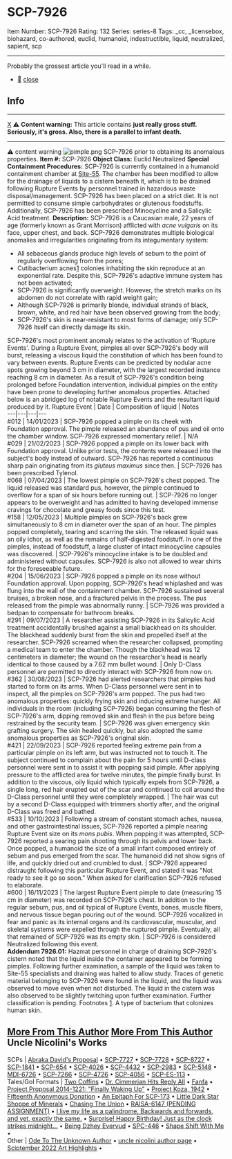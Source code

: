 # SCP-7926
Item Number: SCP-7926
Rating: 132
Series: series-8
Tags: _cc, _licensebox, biohazard, co-authored, euclid, humanoid, indestructible, liquid, neutralized, sapient, scp

---

Probably the grossest article you'll read in a while.
  * [](javascript:;)
[close](javascript:;)
## Info
* * *
[X](javascript:;)
⚠️ **Content warning:** This article contains **just really gross stuff. Seriously, it's gross. Also, there is a parallel to infant death.**
* * *

⚠️ content warning 
![pimple.png](https://scp-wiki.wdfiles.com/local--files/scp-7926/pimple.png)
SCP-7926 prior to obtaining its anomalous properties.
**Item #:** SCP-7926
**Object Class:** Euclid Neutralized
**Special Containment Procedures:** SCP-7926 is currently contained in a humanoid containment chamber at [Site-55](/secure-facility-dossier-site-55). The chamber has been modified to allow for the drainage of liquids to a cistern beneath it, which is to be drained following Rupture Events by personnel trained in hazardous waste disposal/management.
SCP-7926 has been placed on a strict diet. It is not permitted to consume simple carbohydrates or glutenous foodstuffs. Additionally, SCP-7926 has been prescribed Minocycline and a Salicylic Acid treatment.
**Description:** SCP-7926 is a Caucasian male, 22 years of age (formerly known as Grant Morrison) afflicted with _acne vulgaris_ on its face, upper chest, and back. SCP-7926 demonstrates multiple biological anomalies and irregularities originating from its integumentary system:
  * All sebaceous glands produce high levels of sebum to the point of regularly overflowing from the pores;
  * Cutibacterium acnes[1](javascript:;) colonies inhabiting the skin reproduce at an exponential rate. Despite this, SCP-7926's adaptive immune system has not been activated;
  * SCP-7926 is significantly overweight. However, the stretch marks on its abdomen do not correlate with rapid weight gain;
  * Although SCP-7926 is primarily blonde, individual strands of black, brown, white, and red hair have been observed growing from the body;
  * SCP-7926's skin is near-resistant to most forms of damage; only SCP-7926 itself can directly damage its skin.

SCP-7926's most prominent anomaly relates to the activation of 'Rupture Events'. During a Rupture Event, pimples all over SCP-7926's body will burst, releasing a viscous liquid the constitution of which has been found to vary between events. Rupture Events can be predicted by nodular acne spots growing beyond 3 cm in diameter, with the largest recorded instance reaching 8 cm in diameter.
As a result of SCP-7926's condition being prolonged before Foundation intervention, individual pimples on the entity have been prone to developing further anomalous properties.
Attached below is an abridged log of notable Rupture Events and the resultant liquid produced by it.
Rupture Event | Date | Composition of liquid | Notes  
---|---|---|---  
#012 | 14/01/2023 | SCP-7926 popped a pimple on its cheek with Foundation approval. The pimple released an abundance of pus and oil onto the chamber window. SCP-7926 expressed momentary relief. | N/A  
#029 | 21/02/2023 | SCP-7926 popped a pimple on its lower back with Foundation approval. Unlike prior tests, the contents were released into the subject's body instead of outward. SCP-7926 has reported a continuous sharp pain originating from its _gluteus maximus_ since then. | SCP-7926 has been prescribed Tylenol.  
#068 | 07/04/2023 | The lowest pimple on SCP-7926's chest popped. The liquid released was standard pus, however, the pimple continued to overflow for a span of six hours before running out. | SCP-7926 no longer appears to be overweight and has admitted to having developed immense cravings for chocolate and greasy foods since this test.  
#158 | 12/05/2023 | Multiple pimples on SCP-7926's back grew simultaneously to 8 cm in diameter over the span of an hour. The pimples popped completely, tearing and scarring the skin. The released liquid was an oily ichor, as well as the remains of half-digested foodstuff. In one of the pimples, instead of foodstuff, a large cluster of intact minocycline capsules was discovered. | SCP-7926's minocycline intake is to be doubled and administered without capsules. SCP-7926 is also not allowed to wear shirts for the foreseeable future.  
#204 | 15/06/2023 | SCP-7926 popped a pimple on its nose without Foundation approval. Upon popping, SCP-7926's head whiplashed and was flung into the wall of the containment chamber. SCP-7926 sustained several bruises, a broken nose, and a fractured pelvis in the process. The pus released from the pimple was abnormally runny. | SCP-7926 was provided a bedpan to compensate for bathroom breaks.  
#291 | 09/07/2023 | A researcher assisting SCP-7926 in its Salicylic Acid treatment accidentally brushed against a small blackhead on its shoulder. The blackhead suddenly burst from the skin and propelled itself at the researcher. SCP-7926 screamed when the researcher collapsed, prompting a medical team to enter the chamber. Though the blackhead was 12 centimeters in diameter; the wound on the researcher's head is nearly identical to those caused by a 7.62 mm bullet wound. | Only D-Class personnel are permitted to directly interact with SCP-7926 from now on.  
#362 | 30/08/2023 | SCP-7926 had alerted researchers that pimples had started to form on its arms. When D-Class personnel were sent in to inspect, all the pimples on SCP-7926's arm popped. The pus had two anomalous properties: quickly frying skin and inducing extreme hunger. All individuals in the room (including SCP-7926) began consuming the flesh of SCP-7926's arm, dipping removed skin and flesh in the pus before being restrained by the security team. | SCP-7926 was given emergency skin grafting surgery. The skin healed quickly, but also adopted the same anomalous properties as SCP-7926's original skin.  
#421 | 22/09/2023 | SCP-7926 reported feeling extreme pain from a particular pimple on its left arm, but was instructed not to touch it. The subject continued to complain about the pain for 5 hours until D-class personnel were sent in to assist it with popping said pimple. After applying pressure to the afflicted area for twelve minutes, the pimple finally burst. In addition to the viscous, oily liquid which typically expels from SCP-7926, a single long, red hair erupted out of the scar and continued to coil around the D-Class personnel until they were completely wrapped. | The hair was cut by a second D-Class equipped with trimmers shortly after, and the original D-Class was freed and bathed.  
#533 | 10/10/2023 | Following a stream of constant stomach aches, nausea, and other gastrointestinal issues, SCP-7926 reported a pimple nearing Rupture Event size on its _mons pubis_. When popping it was attempted, SCP-7926 reported a searing pain shooting through its pelvis and lower back. Once popped, a humanoid the size of a small infant composed entirely of sebum and pus emerged from the scar. The humanoid did not show signs of life, and quickly dried out and crumbled to dust. | SCP-7926 appeared distraught following this particular Rupture Event, and stated it was "Not ready to see it go so soon." When asked for clarification SCP-7926 refused to elaborate.  
#600 | 16/11/2023 | The largest Rupture Event pimple to date (measuring 15 cm in diameter) was recorded on SCP-7926's chest. In addition to the regular sebum, pus, and oil typical of Rupture Events, bones, muscle fibers, and nervous tissue began pouring out of the wound. SCP-7926 vocalized in fear and panic as its internal organs and its cardiovascular, muscular, and skeletal systems were expelled through the ruptured pimple. Eventually, all that remained of SCP-7926 was its empty skin. | SCP-7926 is considered Neutralized following this event.  
**Addendum 7926.01:** Hazmat personnel in charge of draining SCP-7926's cistern noted that the liquid inside the container appeared to be forming pimples. Following further examination, a sample of the liquid was taken to Site-55 specialists and draining was halted to allow study. Traces of genetic material belonging to SCP-7926 were found in the liquid, and the liquid was observed to move even when not disturbed. The liquid in the cistern was also observed to be slightly twitching upon further examination.
Further classification is pending.
Footnotes
[1](javascript:;). A type of bacterium that colonizes human skin.
  
  
  

[More From This Author](javascript:;)
[More From This Author](javascript:;)
Uncle Nicolini's Works  
---  
SCPs |  [Abraka David's Proposal](/abraka-davids-proposal) • [SCP-7727](/scp-7727) • [SCP-7728](/scp-7728) • [SCP-8727](/scp-8727) • [SCP-1841](/scp-1841) • [SCP-654](/scp-654) • [SCP-4026](/scp-4026) • [SCP-4432](/scp-4432) • [SCP-2983](/scp-2983) • [SCP-5148](/scp-5148) • [MDI-6726](/scp-6726) • [SCP-7266](/scp-7266) • [SCP-4726](/scp-4726) • [SCP-4056](/scp-4056) • [SCP-ES-113](/scp-es-113) •  
Tales/GoI Formats |  [Two Coffins](/two-coffins) • [Dr. Cimmerian Hits Reply All](/cimmerian-sends-650-pms) • [Fanfa](/fanfa) • [Project Proposal 2014-1221: "Finally Waking Up"](/project-proposal-2014-1221) • [Project Koza, 1942](/project-koza) • [Fifteenth Anonymous Donation](/fifteenth-anonymous-donation) • [An Epitaph For SCP-173](/an-epitaph-for-scp-173) • [Little Dark Star Shoppe of Minerals](/tiendita-de-minerales) • [Chasing The Union](/chasing-the-union) • [RAISA-6147 (PENDING ASSIGNMENT)](/raisa-6147) • [I live my life as a palindrome. Backwards and forwards, and yet, exactly the same.](/palindrome) • [Surprise! Happy Birthday! Just as the clock strikes midnight...](/surprise-happy-birthday-12) • [Being Dzhey Evervud](/being-dzhey-evervud) • [SPC-446](/spc-446) • [Shape Shift With Me](/shape-shift-with-me) •  
Other |  [Ode To The Unknown Author](/ode-to-the-unknown-author) • [uncle nicolini author page](/uncle-nicolini-author-page) • [Sciptember 2022 Art Highlights](/sciptember-2022-art) •